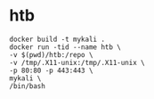 # htb

`docker build -t mykali .` <br>
`docker run -tid --name htb \` <br>
    `-v $(pwd)/htb:/repo \` <br>
    `-v /tmp/.X11-unix:/tmp/.X11-unix \` <br>
    `-p 80:80 -p 443:443 \` <br>
    `mykali \` <br>
    `/bin/bash` <br><br>
